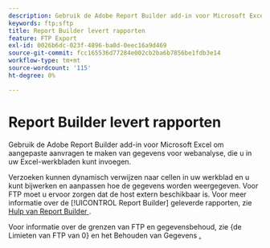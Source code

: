 ```yaml
---
description: Gebruik de Adobe Report Builder add-in voor Microsoft Excel om aangepaste aanvragen te maken van gegevens voor webanalyse, die u in uw Excel-werkbladen kunt invoegen.
keywords: ftp;sftp
title: Report Builder levert rapporten
feature: FTP Export
exl-id: 0026b6dc-023f-4896-ba0d-0eec16a9d469
source-git-commit: fcc165536d77284e002cb2ba6b7856be1fdb3e14
workflow-type: tm+mt
source-wordcount: '115'
ht-degree: 0%

---
```


# Report Builder levert rapporten

Gebruik de Adobe Report Builder add-in voor Microsoft Excel om aangepaste aanvragen te maken van gegevens voor webanalyse, die u in uw Excel-werkbladen kunt invoegen.

Verzoeken kunnen dynamisch verwijzen naar cellen in uw werkblad en u kunt bijwerken en aanpassen hoe de gegevens worden weergegeven. Voor FTP moet u ervoor zorgen dat de host extern beschikbaar is. Voor meer informatie over de [!UICONTROL Report Builder] geleverde rapporten, zie [&#x200B; Hulp van Report Builder &#x200B;](/help/analyze/report-builder/rb-overview.md).

Voor informatie over de grenzen van FTP en gegevensbehoud, zie {de Limieten van FTP van 0} en het Behouden van Gegevens [.](/help/export/ftp-and-sftp/ftp-limits.md)
